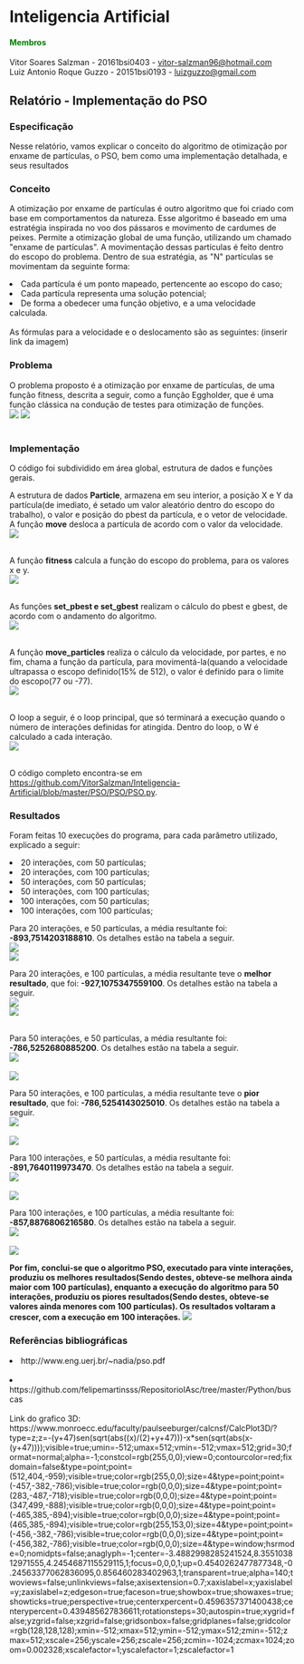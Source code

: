 # Inteligencia Artificial

#### <font color="green"> Membros </font><br>
Vitor Soares Salzman - 20161bsi0403 - vitor-salzman96@hotmail.com<br>
Luiz Antonio Roque Guzzo - 20151bsi0193 - luizguzzo@gmail.com<br>


## Relatório - Implementação do PSO<br>

### Especificação<br>
Nesse relatório, vamos explicar o conceito do algoritmo de otimização por enxame de partículas, o PSO, bem como uma implementação detalhada, e seus resultados<br>

### Conceito<br>
A otimização por enxame de partículas é outro algoritmo que foi criado com base em comportamentos da natureza. Esse algoritmo é baseado em uma estratégia inspirada no voo dos pássaros e movimento de cardumes de peixes. Permite a otimização global de uma função, utilizando um chamado "enxame de partículas". A movimentação dessas partículas é feito dentro do escopo do problema. Dentro de sua estratégia, as "N" partículas se movimentam da seguinte forma: <br>
<li> Cada partícula é um ponto mapeado, pertencente ao escopo do caso; </li>
<li> Cada partícula representa uma solução potencial; </li>
<li> De forma a obedecer uma função objetivo, e a uma velocidade calculada.</li><br>
As fórmulas para a velocidade e o deslocamento são as seguintes: (inserir link da imagem)<br>



### Problema  <br>

O problema proposto é a otimização por enxame de partículas, de uma função fitness, descrita a seguir, como a função Eggholder, que é uma função clássica na condução de testes para otimização de funções.<br>
<img src="https://github.com/VitorSalzman/Inteligencia-Artificial/blob/master/PSO/Imagens/1_Formulas.png"> 
<img src="https://github.com/VitorSalzman/Inteligencia-Artificial/blob/master/PSO/Imagens/2_Fittness.png">
<br><br>


### Implementação<br>
O código foi subdividido em área global, estrutura de dados e funções gerais.<br>

A estrutura de dados <b>Particle</b>, armazena em seu interior, a posição X e Y da partícula(de imediato, é setado um valor aleatório dentro do escopo do trabalho), o valor e posição do pbest da partícula, e o vetor de velocidade. A função <b>move</b> desloca a partícula de acordo com o valor da velocidade.<br>
<img src="https://github.com/VitorSalzman/Inteligencia-Artificial/blob/master/PSO/Imagens/1_cod.PNG"> <br><br>

A função <b>fitness</b> calcula a função do escopo do problema, para os valores x e y.<br>
<img src="https://github.com/VitorSalzman/Inteligencia-Artificial/blob/master/PSO/Imagens/2_cod.PNG"> <br><br>

As funções <b>set_pbest e set_gbest</b> realizam o cálculo do pbest e gbest, de acordo com o andamento do algoritmo.<br> <img src="https://github.com/VitorSalzman/Inteligencia-Artificial/blob/master/PSO/Imagens/3_cod.PNG"> <br><br>

A função <b>move_particles</b> realiza o cálculo da velocidade, por partes, e no fim, chama a função da partícula, para movimentá-la(quando a velocidade ultrapassa o escopo definido(15% de 512), o valor é definido para o limite do escopo(77 ou -77).<br>
<img src="https://github.com/VitorSalzman/Inteligencia-Artificial/blob/master/PSO/Imagens/4_cod.PNG"> <br><br>

O loop a seguir, é o loop principal, que só terminará a execução quando o número de interações definidas for atingida. Dentro do loop, o W é calculado a cada interação.<br>
<img src="https://github.com/VitorSalzman/Inteligencia-Artificial/blob/master/PSO/Imagens/5_cod.PNG"> <br><br>


O código completo encontra-se em https://github.com/VitorSalzman/Inteligencia-Artificial/blob/master/PSO/PSO/PSO.py. <br>

   

### Resultados<br>

Foram feitas 10 execuções do programa, para cada parâmetro utilizado, explicado a seguir:<br>
<li> 20 interações, com 50 partículas;</li>
<li> 20 interações, com 100 partículas;</li>
<li> 50 interações, com 50 partículas;</li>
<li> 50 interações, com 100 partículas;</li>
<li> 100 interações, com 50 partículas;</li>
<li> 100 interações, com 100 partículas;</li>

Para 20 interações, e 50 partículas, a média resultante foi: <b>-893,7514203188810</b>. Os detalhes estão na tabela a seguir.<br>
<img src="https://github.com/VitorSalzman/Inteligencia-Artificial/blob/master/PSO/Imagens/20_50.PNG"> <br>
<img src="https://github.com/VitorSalzman/Inteligencia-Artificial/blob/master/PSO/Imagens/graph_20_50.png"> <br>




Para 20 interações, e 100 partículas, a média resultante teve o <b> melhor resultado</b>, que foi: <b>-927,1075347559100</b>. Os detalhes estão na tabela a seguir.<br>
<img src="https://github.com/VitorSalzman/Inteligencia-Artificial/blob/master/PSO/Imagens/20_100.PNG"> <br>
<img src="https://github.com/VitorSalzman/Inteligencia-Artificial/blob/master/PSO/Imagens/graph_20_100.png"> <br><br>

Para 50 interações, e 50 partículas, a média resultante foi: <b>-786,5252680885200</b>. Os detalhes estão na tabela a seguir.<br>
<img src="https://github.com/VitorSalzman/Inteligencia-Artificial/blob/master/PSO/Imagens/50_50.PNG"> <br><br>
<img src="https://github.com/VitorSalzman/Inteligencia-Artificial/blob/master/PSO/Imagens/graph_50_50.png"> <br>

Para 50 interações, e 100 partículas, a média resultante teve o <b>pior resultado</b>, que foi: <b>-786,5254143025010</b>. Os detalhes estão na tabela a seguir.<br>
<img src="https://github.com/VitorSalzman/Inteligencia-Artificial/blob/master/PSO/Imagens/50_100.PNG"> <br><br>
<img src="https://github.com/VitorSalzman/Inteligencia-Artificial/blob/master/PSO/Imagens/graph_50_100.png"> <br>

Para 100 interações, e 50 partículas, a média resultante foi: <b>-891,7640119973470</b>. Os detalhes estão na tabela a seguir.<br>
<img src="https://github.com/VitorSalzman/Inteligencia-Artificial/blob/master/PSO/Imagens/100_50.PNG"> <br><br>
<img src="https://github.com/VitorSalzman/Inteligencia-Artificial/blob/master/PSO/Imagens/graph_100_50.png"> <br>

Para 100 interações, e 100 partículas, a média resultante foi: <b>-857,8876806216580</b>. Os detalhes estão na tabela a seguir.<br>
<img src="https://github.com/VitorSalzman/Inteligencia-Artificial/blob/master/PSO/Imagens/100_100.PNG"> <br><br>
<img src="https://github.com/VitorSalzman/Inteligencia-Artificial/blob/master/PSO/Imagens/graph_100_100.png"> <br>

<b>Por fim, conclui-se que o algoritmo PSO, executado para vinte interações, produziu os melhores resultados(Sendo destes, obteve-se melhora ainda maior com 100 partículas), enquanto a execução do algoritmo para 50 interações, produziu os piores resultados(Sendo destes, obteve-se valores ainda menores com 100 partículas). Os resultados voltaram a crescer, com a execução em 100 interações.</b>
<img src="https://github.com/VitorSalzman/Inteligencia-Artificial/blob/master/PSO/Imagens/modelo_3d.jfif"> <br>





### Referências bibliográficas<br>
<li>http://www.eng.uerj.br/~nadia/pso.pdf</li><br>
<li>https://github.com/felipemartinsss/RepositorioIAsc/tree/master/Python/buscas</li><br>
Link do grafico 3D:
https://www.monroecc.edu/faculty/paulseeburger/calcnsf/CalcPlot3D/?type=z;z=-(y+47)sen(sqrt(abs((x)/(2)+y+47)))-x*sen(sqrt(abs(x-(y+47))));visible=true;umin=-512;umax=512;vmin=-512;vmax=512;grid=30;format=normal;alpha=-1;constcol=rgb(255,0,0);view=0;contourcolor=red;fixdomain=false&type=point;point=(512,404,-959);visible=true;color=rgb(255,0,0);size=4&type=point;point=(-457,-382,-786);visible=true;color=rgb(0,0,0);size=4&type=point;point=(283,-487,-718);visible=true;color=rgb(0,0,0);size=4&type=point;point=(347,499,-888);visible=true;color=rgb(0,0,0);size=4&type=point;point=(-465,385,-894);visible=true;color=rgb(0,0,0);size=4&type=point;point=(465,385,-894);visible=true;color=rgb(255,153,0);size=4&type=point;point=(-456,-382,-786);visible=true;color=rgb(0,0,0);size=4&type=point;point=(-456,382,-786);visible=true;color=rgb(0,0,0);size=4&type=window;hsrmode=0;nomidpts=false;anaglyph=-1;center=-3.4882998285241524,8.355103812971555,4.2454687115529115,1;focus=0,0,0,1;up=0.4540262477877348,-0.24563377062836095,0.856460283402963,1;transparent=true;alpha=140;twoviews=false;unlinkviews=false;axisextension=0.7;xaxislabel=x;yaxislabel=y;zaxislabel=z;edgeson=true;faceson=true;showbox=true;showaxes=true;showticks=true;perspective=true;centerxpercent=0.4596357371400438;centerypercent=0.439485627836611;rotationsteps=30;autospin=true;xygrid=false;yzgrid=false;xzgrid=false;gridsonbox=false;gridplanes=false;gridcolor=rgb(128,128,128);xmin=-512;xmax=512;ymin=-512;ymax=512;zmin=-512;zmax=512;xscale=256;yscale=256;zscale=256;zcmin=-1024;zcmax=1024;zoom=0.002328;xscalefactor=1;yscalefactor=1;zscalefactor=1
